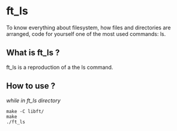 # ft_ls

To know everything about filesystem, how files and directories are arranged, code for yourself one of the most used commands: ls.


## What is ft_ls ?

ft_ls is a reproduction of a the ls command.

## How to use ?

*while in ft_ls directory*

```
make -C libft/
make
./ft_ls
```
